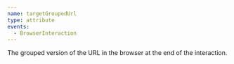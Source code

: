 ```yaml
---
name: targetGroupedUrl
type: attribute
events:
  - BrowserInteraction
---
```


The grouped version of the URL in the browser at the end of the interaction.